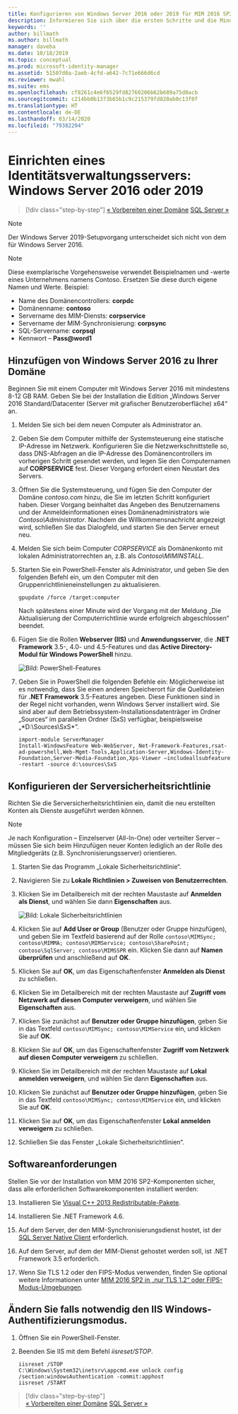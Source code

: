 ```yaml
---
title: Konfigurieren von Windows Server 2016 oder 2019 für MIM 2016 SP2 | Microsoft-Dokumentation
description: Informieren Sie sich über die ersten Schritte und die Mindestanforderungen für die Vorbereitung von Windows Server 2016 oder 2019 für MIM 2016 SP2.
keywords: ''
author: billmath
ms.author: billmath
manager: daveba
ms.date: 10/18/2019
ms.topic: conceptual
ms.prod: microsoft-identity-manager
ms.assetid: 51507d0a-2aeb-4cfd-a642-7c71e666d6cd
ms.reviewer: mwahl
ms.suite: ems
ms.openlocfilehash: cf8261c4e6f6529fd82760206b62b689a75d0acb
ms.sourcegitcommit: c214bb0b1373b65b1c9c215379fd820ab0c13f0f
ms.translationtype: HT
ms.contentlocale: de-DE
ms.lasthandoff: 03/14/2020
ms.locfileid: "79382294"
---
```

# <a name="set-up-an-identity-management-server-windows-server-2016-or-2019"></a>Einrichten eines Identitätsverwaltungsservers: Windows Server 2016 oder 2019

> [!div class="step-by-step"]
> [« Vorbereiten einer Domäne](preparing-domain.md)
> [SQL Server »](prepare-server-sql2016.md)
> 

> [!NOTE]
> Der Windows Server 2019-Setupvorgang unterscheidet sich nicht von dem für Windows Server 2016.


> [!NOTE]
> Diese exemplarische Vorgehensweise verwendet Beispielnamen und -werte eines Unternehmens namens Contoso. Ersetzen Sie diese durch eigene Namen und Werte. Beispiel:
> - Name des Domänencontrollers: **corpdc**
> - Domänenname: **contoso**
> - Servername des MIM-Diensts: **corpservice**
> - Servername der MIM-Synchronisierung: **corpsync**
> - SQL-Servername: **corpsql**
> - Kennwort – <strong>Pass@word1</strong>

## <a name="join-windows-server-2016-to-your-domain"></a>Hinzufügen von Windows Server 2016 zu Ihrer Domäne

Beginnen Sie mit einem Computer mit Windows Server 2016 mit mindestens 8-12 GB RAM. Geben Sie bei der Installation die Edition „Windows Server 2016 Standard/Datacenter (Server mit grafischer Benutzeroberfläche) x64“ an.

1. Melden Sie sich bei dem neuen Computer als Administrator an.

2. Geben Sie dem Computer mithilfe der Systemsteuerung eine statische IP-Adresse im Netzwerk. Konfigurieren Sie die Netzwerkschnittstelle so, dass DNS-Abfragen an die IP-Adresse des Domänencontrollers im vorherigen Schritt gesendet werden, und legen Sie den Computernamen auf **CORPSERVICE** fest.  Dieser Vorgang erfordert einen Neustart des Servers.

3. Öffnen Sie die Systemsteuerung, und fügen Sie den Computer der Domäne *contoso.com* hinzu, die Sie im letzten Schritt konfiguriert haben.  Dieser Vorgang beinhaltet das Angeben des Benutzernamens und der Anmeldeinformationen eines Domänenadministrators wie *Contoso\Administrator*.  Nachdem die Willkommensnachricht angezeigt wird, schließen Sie das Dialogfeld, und starten Sie den Server erneut neu.

4. Melden Sie sich beim Computer *CORPSERVICE* als Domänenkonto mit lokalen Administratorrechten an, z.B. als *Contoso\MIMINSTALL*.


5. Starten Sie ein PowerShell-Fenster als Administrator, und geben Sie den folgenden Befehl ein, um den Computer mit den Gruppenrichtlinieneinstellungen zu aktualisieren.

    ```
    gpupdate /force /target:computer
    ```

    Nach spätestens einer Minute wird der Vorgang mit der Meldung „Die Aktualisierung der Computerrichtlinie wurde erfolgreich abgeschlossen“ beendet.

6. Fügen Sie die Rollen **Webserver (IIS)** und **Anwendungsserver**, die **.NET Framework** 3.5-, 4.0- und 4.5-Features und das **Active Directory-Modul für Windows PowerShell** hinzu.

    ![Bild: PowerShell-Features](media/MIM-DeployWS2.png)

7. Geben Sie in PowerShell die folgenden Befehle ein: Möglicherweise ist es notwendig, dass Sie einen anderen Speicherort für die Quelldateien für **.NET Framework** 3.5-Features angeben. Diese Funktionen sind in der Regel nicht vorhanden, wenn Windows Server installiert wird. Sie sind aber auf dem Betriebssystem-Installationsdatenträger im Ordner „Sources“ im parallelen Ordner (SxS) verfügbar, beispielsweise „*D:\Sources\SxS\*“.

    ```
    import-module ServerManager
    Install-WindowsFeature Web-WebServer, Net-Framework-Features,rsat-ad-powershell,Web-Mgmt-Tools,Application-Server,Windows-Identity-Foundation,Server-Media-Foundation,Xps-Viewer –includeallsubfeature -restart -source d:\sources\SxS
    ```

## <a name="configure-the-server-security-policy"></a>Konfigurieren der Serversicherheitsrichtlinie

Richten Sie die Serversicherheitsrichtlinien ein, damit die neu erstellten Konten als Dienste ausgeführt werden können.
> [!NOTE] 
> Je nach Konfiguration – Einzelserver (All-In-One) oder verteilter Server – müssen Sie sich beim Hinzufügen neuer Konten lediglich an der Rolle des Mitgliedgeräts (z.B. Synchronisierungsserver) orientieren. 

1. Starten Sie das Programm „Lokale Sicherheitsrichtlinie“.

2. Navigieren Sie zu **Lokale Richtlinien > Zuweisen von Benutzerrechten**.

3. Klicken Sie im Detailbereich mit der rechten Maustaste auf **Anmelden als Dienst**, und wählen Sie dann **Eigenschaften** aus.

    ![Bild: Lokale Sicherheitsrichtlinien](media/MIM-DeployWS3.png)

4. Klicken Sie auf **Add User or Group** (Benutzer oder Gruppe hinzufügen), und geben Sie im Textfeld basierend auf der Rolle `contoso\MIMSync; contoso\MIMMA; contoso\MIMService; contoso\SharePoint; contoso\SqlServer; contoso\MIMSSPR` ein. Klicken Sie dann auf **Namen überprüfen** und anschließend auf **OK**.

5. Klicken Sie auf **OK**, um das Eigenschaftenfenster **Anmelden als Dienst** zu schließen.

6.  Klicken Sie im Detailbereich mit der rechten Maustaste auf **Zugriff vom Netzwerk auf diesen Computer verweigern**, und wählen Sie **Eigenschaften** aus.

7. Klicken Sie zunächst auf **Benutzer oder Gruppe hinzufügen**, geben Sie in das Textfeld `contoso\MIMSync; contoso\MIMService` ein, und klicken Sie auf **OK**.

8. Klicken Sie auf **OK**, um das Eigenschaftenfenster **Zugriff vom Netzwerk auf diesen Computer verweigern** zu schließen.

9. Klicken Sie im Detailbereich mit der rechten Maustaste auf **Lokal anmelden verweigern**, und wählen Sie dann **Eigenschaften** aus.

10. Klicken Sie zunächst auf **Benutzer oder Gruppe hinzufügen**, geben Sie in das Textfeld `contoso\MIMSync; contoso\MIMService` ein, und klicken Sie auf **OK**.

11. Klicken Sie auf **OK**, um das Eigenschaftenfenster **Lokal anmelden verweigern** zu schließen.

12. Schließen Sie das Fenster „Lokale Sicherheitsrichtlinien“.

## <a name="software-prerequisites"></a>Softwareanforderungen

Stellen Sie vor der Installation von MIM 2016 SP2-Komponenten sicher, dass alle erforderlichen Softwarekomponenten installiert werden:

13. Installieren Sie [Visual C++ 2013 Redistributable-Pakete](https://www.microsoft.com/download/details.aspx?id=40784).

14. Installieren Sie .NET Framework 4.6.

15. Auf dem Server, der den MIM-Synchronisierungsdienst hostet, ist der [SQL Server Native Client](https://www.microsoft.com/download/details.aspx?id=50402) erforderlich.

16. Auf dem Server, auf dem der MIM-Dienst gehostet werden soll, ist .NET Framework 3.5 erforderlich.

17. Wenn Sie TLS 1.2 oder den FIPS-Modus verwenden, finden Sie optional weitere Informationen unter [MIM 2016 SP2 in „nur TLS 1.2“ oder FIPS-Modus-Umgebungen](preparing-tls.md).

## <a name="change-the-iis-windows-authentication-mode-if-needed"></a>Ändern Sie falls notwendig den IIS Windows-Authentifizierungsmodus.

1.  Öffnen Sie ein PowerShell-Fenster.

2.  Beenden Sie IIS mit dem Befehl *iisreset/STOP*.

    ```
    iisreset /STOP
    C:\Windows\System32\inetsrv\appcmd.exe unlock config /section:windowsAuthentication -commit:apphost
    iisreset /START
    ```

> [!div class="step-by-step"]  
> [« Vorbereiten einer Domäne](preparing-domain.md)
> [SQL Server »](prepare-server-sql2016.md)
